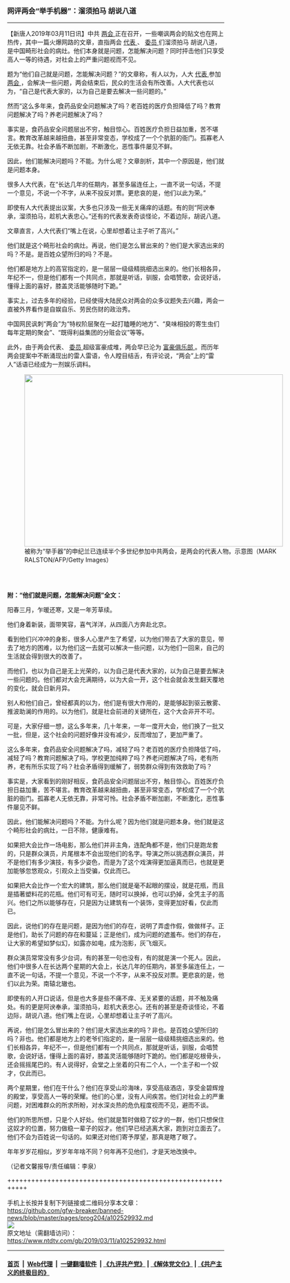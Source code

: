 ### 网评两会“举手机器”：溜须拍马 胡说八道
------------------------

<div class="post_content" itemprop="articleBody">
 <p>
  【新唐人2019年03月11日讯】中共
  <a href="https://www.ntdtv.com/gb/两会.htm">
   两会
  </a>
  正在召开，一些嘲讽两会的贴文也在网上热传，其中一篇火爆网路的文章，直指两会
  <a href="https://www.ntdtv.com/gb/代表.htm">
   代表
  </a>
  、
  <a href="https://www.ntdtv.com/gb/委员.htm">
   委员
  </a>
  们溜须拍马 胡说八道，是中国畸形社会的病灶。他们本身就是问题，怎能解决问题？同时抨击他们只享受高人一等的待遇，对社会上的严重问题视而不见。
 </p>
 <p>
  题为“他们自己就是问题，怎能解决问题？”的文章称，有人以为，人大
  <a href="https://www.ntdtv.com/gb/代表.htm">
   代表
  </a>
  参加
  <a href="https://www.ntdtv.com/gb/两会.htm">
   两会
  </a>
  ，会解决一些问题，两会结束后，民众的生活会有所改善。人大代表也以为，“自己是代表大家的，以为自己是要去解决一些问题的。”
 </p>
 <p>
  然而“这么多年来，食药品安全问题解决了吗？老百姓的医疗负担降低了吗？教育问题解决了吗？养老问题解决了吗？
 </p>
 <p>
  事实是，食药品安全问题层出不穷，触目惊心。百姓医疗负担日益加重，苦不堪言。教育改革越来越扭曲，甚至非常变态，学校成了一个个肮脏的衙门。孤寡老人无依无靠。社会矛盾不断加剧，不断激化，恶性事件屡见不鲜。
 </p>
 <p>
  因此，他们能解决问题吗？不能。为什么呢？文章剖析，其中一个原因是，他们就是问题本身。
 </p>
 <p>
  很多人大代表，在“长达几年的任期内，甚至多届连任上，一直不说一句话，不提一个意见，不说一个不字，从来不投反对票。更悲哀的是，他们以此为荣。”
 </p>
 <p>
  即使有人大代表提出议案，大多也只涉及一些无关痛痒的话题。有的则“阿谀奉承，溜须拍马，趁机大表忠心。”还有的代表发表奇谈怪论，不着边际，胡说八道。
 </p>
 <p>
  文章直言，人大代表们“嘴上在说，心里却想着让主子听了高兴。”
 </p>
 <p>
  他们就是这个畸形社会的病灶。再说，他们是怎么冒出来的？他们是大家选出来的吗？不是。是百姓众望所归的吗？不是。
 </p>
 <p>
  他们都是地方上的高官指定的，是一层层一级级精挑细选出来的。他们长相各异，年纪不一，但是他们都有一个共同点，那就是听话，驯服，会唱赞歌，会说好话，懂得上面的喜好，膝盖灵活能够随时下跪。”
 </p>
 <p>
  事实上，过去多年的经验，已经使得大陆民众对两会的众多议题失去兴趣，两会一直被外界看作是自娱自乐、劳民伤财的政治秀。
 </p>
 <p>
  中国网民讽刺“两会”为“特权阶层聚在一起打瞌睡的地方”、“臭味相投的寄生虫们每年定期的聚会”、“既得利益集团的分赃会议”等等。
 </p>
 <p>
  此外，由于两会代表、
  <a href="https://www.ntdtv.com/gb/委员.htm">
   委员
  </a>
  超级富豪成堆，两会早已沦为
  <a href="https://www.ntdtv.com/gb/富豪俱乐部.htm">
   富豪俱乐部
  </a>
  。而历年两会提案中不断涌现出的雷人雷语，令人瞠目结舌，有评论说，“两会”上的“雷人”话语已经成为一剂娱乐调料。
 </p>
 <figure class="wp-caption alignnone" id="attachment_102529935" style="width: 600px">
  <a href="https://www.ntdtv.com/assets/uploads/2019/03/shen-jilan-GettyImages-163117667-600x400.jpg">
   <img alt="" class="size-medium wp-image-102529935" height="400" src="https://www.ntdtv.com/assets/uploads/2019/03/shen-jilan-GettyImages-163117667-600x400-600x400.jpg" width="600"/>
  </a>
  <br/><figcaption class="wp-caption-text">
   被称为“举手器”的申纪兰已连续半个多世纪参加中共两会，是两会的代表人物。示意图（MARK RALSTON/AFP/Getty Images）
  </figcaption><br/>
 </figure><br/>
 <p>
  <strong>
   附：“他们就是问题，怎能解决问题”全文：
  </strong>
 </p>
 <p>
  阳春三月，乍暖还寒，又是一年芳草续。
 </p>
 <p>
  他们身着新装，面带笑容，喜气洋洋，从四面八方奔赴北京。
 </p>
 <p>
  看到他们兴冲冲的身影，很多人心里产生了希望，以为他们带去了大家的意见，带去了地方的困难，以为他们这一去就可以解决一些问题，以为他们一回来，自己的生活就会得到很大的改善了。
 </p>
 <p>
  而他们，也以为自己是无上光荣的，以为自己是代表大家的，以为自己是要去解决一些问题的。他们都对大会充满期待，以为大会一开，这个社会就会发生翻天覆地的变化，就会日新月异。
 </p>
 <p>
  别人和他们自己，曾经都真的以为，他们是有很大作用的，是能够起到驱云散雾、推波助澜的作用的。以为他们，就是社会前进的关键所在，这个大会非开不可。
 </p>
 <p>
  可是，大家仔细一想，这么多年来，几十年来，一年一度开大会，他们换了一批又一批，但是，这个社会的问题好像并没有减少，反而增加了，更加严重了。
 </p>
 <p>
  这么多年来，食药品安全问题解决了吗，减轻了吗？老百姓的医疗负担降低了吗，减轻了吗？教育问题解决了吗，学校更加纯粹了吗？养老问题解决了吗，老有所养，老有所乐实现了吗？社会矛盾得到缓解了，弱势群众得到有效救助了吗？
 </p>
 <p>
  事实是，大家看到的刚好相反，食药品安全问题层出不穷，触目惊心。百姓医疗负担日益加重，苦不堪言。教育改革越来越扭曲，甚至非常变态，学校成了一个个肮脏的衙门。孤寡老人无依无靠，非常可怜。社会矛盾不断加剧，不断激化，恶性事件屡见不鲜。
 </p>
 <p>
  因此，他们能解决问题吗？不能。为什么呢？因为他们就是问题本身。他们就是这个畸形社会的病灶，一日不除，健康难有。
 </p>
 <p>
  如果把大会比作一场电影，那么他们并非主角，连配角都不是，他们只是跑龙套的，只是群众演员，片尾根本不会出现他们的名字。导演之所以挑选群众演员，并不是他们有多少演技，有多少姿色，而是为了这个戏演得更加逼真而已，也就是更加能够忽悠观众，引观众上当受骗，仅此而已。
 </p>
 <p>
  如果把大会比作一个宏大的建筑，那么他们就是毫不起眼的摆设，就是花瓶，而且是插著塑料花的花瓶。他们可有可无，随时可以换掉，也可以扔掉，全凭主子的高兴。他们之所以能够存在，只是因为让建筑有一个装饰，变得更加好看，仅此而已。
 </p>
 <p>
  因此，说他们的存在是问题，是因为他们的存在，说明了弄虚作假，做做样子。正是他们，助长了问题的存在和蔓延；正是他们，成为问题的遮羞布。他们的存在，让大家的希望如梦似幻，如露亦如电，成为泡影，灰飞烟灭。
 </p>
 <p>
  群众演员常常没有多少台词，有的甚至一句也没有，有的就是演一个死人。因此，他们中很多人在长达两个星期的大会上，长达几年的任期内，甚至多届连任上，一直不说一句话，不提一个意见，不说一个不字，从来不投反对票。更悲哀的是，他们以此为荣。南辕北辙也。
 </p>
 <p>
  即使有的人开口说话，但是也大多是些不痛不痒、无关紧要的话题，并不触及痛处。有的更是阿谀奉承，溜须拍马，趁机大表忠心。还有的甚至是奇谈怪论，不着边际，胡说八道。他们嘴上在说，心里却想着让主子听了高兴。
 </p>
 <p>
  再说，他们是怎么冒出来的？他们是大家选出来的吗？非也。是百姓众望所归的吗？非也。他们都是地方上的老爷们指定的，是一层层一级级精挑细选出来的。他们长相各异，年纪不一，但是他们都有一个共同点，那就是听话，驯服，会唱赞歌，会说好话，懂得上面的喜好，膝盖灵活能够随时下跪的。他们都是吃根骨头，还会摇摇尾巴的。有人说得好，会堂之上坐着的只有二个人，一个主子和一个奴才，仅此而已。
 </p>
 <p>
  两个星期里，他们在干什么？他们在享受山珍海味，享受高级酒店，享受金碧辉煌的殿堂，享受高人一等的荣耀。他们的心里，没有人间疾苦。他们对社会上的严重问题，对困难群众的所求所盼，对水深炎热的危仇程度视而不见，避而不谈。
 </p>
 <p>
  他们的所思所想，只是个人好处。他们就是暂时做稳了奴才的一群，他们只想保住这奴才的位置，努力做稳一辈子的奴才。他们早已经逃离大家，跑到对立面去了。他们不会为百姓说一句话的。如果还对他们寄予厚望，那真是瞎了眼了。
 </p>
 <p>
  年年岁岁花相似，岁岁年年啥不同？何年再不见他们，才是天地改换中。
 </p>
 <p>
  （记者文馨报导/责任编辑：李泉）
 </p>
 <div class="single_ad">
 </div>
</div>

+++++++++++++++++++++++++++++++++++++++++++++++++++++++++++<br/><br/>
手机上长按并复制下列链接或二维码分享本文章：<br/>
https://github.com/gfw-breaker/banned-news/blob/master/pages/prog204/a102529932.md <br/>
<a href='https://github.com/gfw-breaker/banned-news/blob/master/pages/prog204/a102529932.md'><img src='https://github.com/gfw-breaker/banned-news/blob/master/pages/prog204/a102529932.md.png'/></a> <br/>
原文地址（需翻墙访问）：https://www.ntdtv.com/gb/2019/03/11/a102529932.html


------------------------
#### [首页](https://github.com/gfw-breaker/banned-news/blob/master/README.md) &nbsp;|&nbsp; [Web代理](https://github.com/labour-camp/helloworld) &nbsp;|&nbsp; [一键翻墙软件](https://github.com/gfw-breaker/nogfw/blob/master/README.md) &nbsp;| [《九评共产党》](https://github.com/gfw-breaker/9ping.md/blob/master/README.md#九评之一评共产党是什么) | [《解体党文化》](https://github.com/gfw-breaker/jtdwh.md/blob/master/README.md) | [《共产主义的终极目的》](https://github.com/gfw-breaker/gczydzjmd.md/blob/master/README.md)

